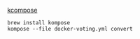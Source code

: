 [kcompose](https://github.com/kubernetes/kompose)

```
brew install kompose
kompose --file docker-voting.yml convert
```